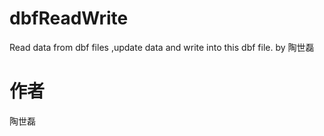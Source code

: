 # dbfReadWrite
Read data from dbf files ,update data and write into this  dbf file. by  陶世磊
# 作者
陶世磊
